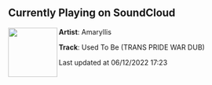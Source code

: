 ## Currently Playing on SoundCloud

[<img align="left" width="100" src="https://i1.sndcdn.com/artworks-i78YFHpaeACfkZAK-UjffLQ-t500x500.jpg">](https://soundcloud.com/amaryllis_no/used-to-be-trans-pride-war-dub)

**Artist**: Amaryllis 

**Track**: Used To Be (TRANS PRIDE WAR DUB)

Last updated at 06/12/2022 17:23
